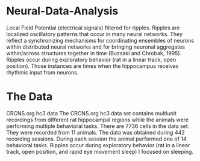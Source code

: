 # Neural-Data-Analysis
Local Field Potential (electrical signals) filtered for ripples.
Ripples are localized oscillatory patterns  that occur in many neural networks.
They reflect a synchronizing mechanisms for coordinating ensembles of neurons within
distributed neural networks and for bringing neuronal aggregates within/across structures together in time (Buzsaki and Chrobak, 1995).
Ripples occur during exploratory behavior (rat in a linear track, open position). 
Those instances are times when the hippocampus receives rhythmic input from neurons.

# The Data
CRCNS.org hc3 data 
The CRCNS.org hc3 data set contains multiunit recordings from different rat hippocampal regions while
the animals were performing multiple behavioral tasks. There are 7736 cells in the data set. They were
recorded from 11 animals.  The data was obtained during 442 recording sessions. During each session the animal performed one of 14 behavioral tasks.  Ripples occur during exploratory behavior (rat in a linear track, open position, and rapid eye movement sleep)
I focused on sleeping. 

